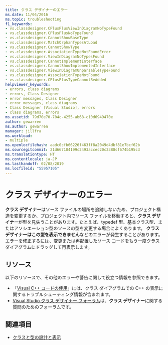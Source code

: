 ```yaml
---
title: クラス デザイナーのエラー
ms.date: 11/04/2016
ms.topic: troubleshooting
f1_keywords:
- vs.classdesigner.CPlusPlusViewInDiagramNoTypeFound
- vs.classdesigner.CPlusPlusNoTypeFound
- vs.classdesigner.CannotShowBaseType
- vs.classdesigner.MatchOrphanTypesAtLoad
- vs.classdesigner.CannotShowType
- vs.classdesigner.AssociationTypeNotFoundError
- vs.classdesigner.ViewInDiagramNoTypesFound
- vs.classdesigner.CannotImplementInterface
- vs.classdesigner.CannotShowImplementedInterface
- vs.classdesigner.ViewInDiagramUnparsableTypeFound
- vs.classdesigner.AssociationTypeNotFound
- vs.classdesigner.CPlusPlusTypeCannotBeAdded
helpviewer_keywords:
- errors, class diagrams
- errors, Class Designer
- error messages, Class Designer
- error messages, class diagrams
- Class Designer [Visual Studio], errors
- class diagrams, errors
ms.assetid: 79d70e70-704c-4255-ab68-c10d6949470e
author: gewarren
ms.author: gewarren
manager: jillfra
ms.workload:
- multiple
ms.openlocfilehash: aadc0cfb66226f463ff8a2049d4dbf81e7bcf62b
ms.sourcegitcommit: 21d667104199c2493accec20c2388cf674b195c3
ms.translationtype: HT
ms.contentlocale: ja-JP
ms.lasthandoff: 02/08/2019
ms.locfileid: "55957105"
---
```

# <a name="class-designer-errors"></a>クラス デザイナーのエラー

**クラス デザイナー**はソース ファイルの場所を追跡しないため、プロジェクト構造を変更するか、プロジェクト内でソース ファイルを移動すると、**クラス デザイナー**が型を見失うことがあります。たとえば、typedef 型、基本クラス型、またはアソシエーション型のソースの型を変更する場合によくあります。 **クラス デザイナーはこの型を表示できません**などのエラーが発生することがあります。 エラーを修正するには、変更または再配置したソース コードをもう一度クラス ダイアグラムにドラッグして再表示します。

## <a name="resources"></a>リソース

以下のリソースで、その他のエラーや警告に関して役立つ情報を参照できます。

- 「[Visual C++ コードの使用](working-with-visual-cpp-code.md)」には、クラス ダイアグラムでの C++ の表示に関するトラブルシューティング情報が含まれます。
- [Visual Studio クラス デザイナー フォーラム](http://go.microsoft.com/fwlink/?LinkId=160754)は、**クラス デザイナー**に関する質問のためのフォーラムです。

## <a name="see-also"></a>関連項目

- [クラスと型の設計と表示](designing-and-viewing-classes-and-types.md)
